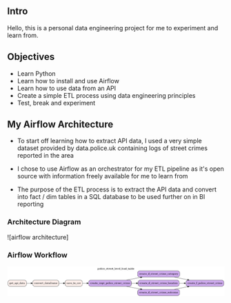 ## Intro
Hello, this is a personal data engineering project for me to experiment and learn from.

## Objectives
- Learn Python
- Learn how to install and use Airflow
- Learn how to use data from an API
- Create a simple ETL process using data engineering principles
- Test, break and experiment

## My Airflow Architecture
- To start off learning how to extract API data, I used a very simple dataset provided by data.police.uk containing logs of street crimes reported in the area

- I chose to use Airflow as an orchestrator for my ETL pipeline as it's open source with information freely available for me to learn from

- The purpose of the ETL process is to extract the API data and convert into fact / dim tables in a SQL database to be used further on in BI reporting

### Architecture Diagram

![airflow architecture]

### Airflow Workflow
![airflow workflow](https://github.com/jm-2oo/airflow/blob/main/images/police.png)
